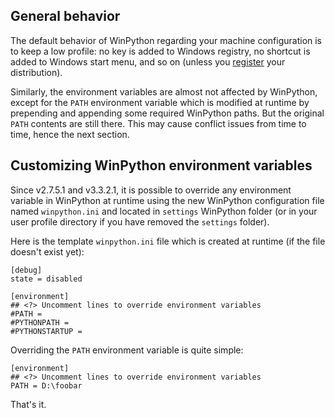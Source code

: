 ## General behavior ##

The default behavior of WinPython regarding your machine configuration is to keep a low profile: no key is added to Windows registry, no shortcut is added to Windows start menu, and so on (unless you [register](https://code.google.com/p/winpython/wiki/Installation#Registration) your distribution).

Similarly, the environment variables are almost not affected by WinPython, except for the `PATH` environment variable which is modified at runtime by prepending and appending some required WinPython paths. But the original `PATH` contents are still there. This may cause conflict issues from time to time, hence the next section.

## Customizing WinPython environment variables ##

Since v2.7.5.1 and v3.3.2.1, it is possible to override any environment variable in WinPython at runtime using the new WinPython configuration file named `winpython.ini` and located in `settings` WinPython folder (or in your user profile directory if you have removed the `settings` folder).

Here is the template `winpython.ini` file which is created at runtime (if the file doesn't exist yet):

```
[debug]
state = disabled

[environment]
## <?> Uncomment lines to override environment variables
#PATH = 
#PYTHONPATH = 
#PYTHONSTARTUP = 
```

Overriding the `PATH` environment variable is quite simple:

```
[environment]
## <?> Uncomment lines to override environment variables
PATH = D:\foobar
```

That's it.